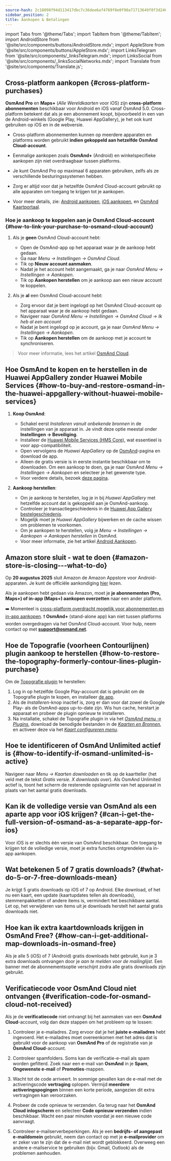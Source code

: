 ```yaml
---
source-hash: 2c18098f94d113417dbc7c36dee6af4769f8e0f98a71713649f8f3d246f92e77
sidebar_position: 2
title: Aankopen & Betalingen
---
```

import Tabs from '@theme/Tabs';
import TabItem from '@theme/TabItem';
import AndroidStore from '@site/src/components/buttons/AndroidStore.mdx';
import AppleStore from '@site/src/components/buttons/AppleStore.mdx';
import LinksTelegram from '@site/src/components/_linksTelegram.mdx';
import LinksSocial from '@site/src/components/_linksSocialNetworks.mdx';
import Translate from '@site/src/components/Translate.js';



## Cross-platform aankopen {#cross-platform-purchases}

**OsmAnd Pro** en **Maps+** (*Alle Wereldkaarten* voor iOS) zijn **cross-platform abonnementen** beschikbaar voor Android en iOS vanaf OsmAnd 5.0. Cross-platform betekent dat als je een abonnement koopt, bijvoorbeeld in een van de Android-winkels (Google Play, Huawei AppGallery), je het ook kunt gebruiken op iOS en in de webversie.

- Cross-platform abonnementen kunnen op meerdere apparaten en platforms worden gebruikt **indien gekoppeld aan hetzelfde OsmAnd Cloud-account**.

- Eenmalige aankopen zoals **OsmAnd+** (Android) en winkelspecifieke aankopen zijn niet overdraagbaar tussen platforms.

- Je kunt OsmAnd Pro op maximaal 6 apparaten gebruiken, zelfs als ze verschillende besturingssystemen hebben.

- Zorg er altijd voor dat je hetzelfde OsmAnd Cloud-account gebruikt op alle apparaten om toegang te krijgen tot je aankopen.

- Voor meer details, zie: [Android aankopen](../purchases/android.md), [iOS aankopen](../purchases/ios.md), en [OsmAnd Kaartportaal](https://www.osmand.net/map).


### Hoe je aankoop te koppelen aan je OsmAnd Cloud-account {#how-to-link-your-purchase-to-osmand-cloud-account}

1. Als je **geen** OsmAnd Cloud-account hebt:

    - Open de OsmAnd-app op het apparaat waar je de aankoop hebt gedaan.
    - Ga naar *Menu → Instellingen → OsmAnd Cloud*.
    - Tik op **Nieuw account aanmaken**.
    - Nadat je het account hebt aangemaakt, ga je naar *OsmAnd Menu → Instellingen → Aankopen*.
    - Tik op **Aankopen herstellen** om je aankoop aan een nieuw account te koppelen.

2. Als je **al** een OsmAnd Cloud-account hebt:

    - Zorg ervoor dat je bent ingelogd op het OsmAnd Cloud-account op het apparaat waar je de aankoop hebt gedaan.
    - Navigeer naar *OsmAnd Menu → Instellingen → OsmAnd Cloud → Ik heb al een account*
    - Nadat je bent ingelogd op je account, ga je naar *OsmAnd Menu → Instellingen → Aankopen*.
    - Tik op **Aankopen herstellen** om de aankoop met je account te synchroniseren.


> Voor meer informatie, lees het artikel [OsmAnd Cloud](../personal/osmand-cloud.md#cross-platform).


## Hoe OsmAnd te kopen en te herstellen in de Huawei AppGallery zonder Huawei Mobile Services {#how-to-buy-and-restore-osmand-in-the-huawei-appgallery-without-huawei-mobile-services}

1. **Koop OsmAnd**:
   - Schakel eerst *Installeren vanuit onbekende bronnen* in de instellingen van je apparaat in. Je vindt deze optie meestal onder **Instellingen → Beveiliging**.
   - Installeer de [Huawei Mobile Services (HMS Core)](https://consumer.huawei.com/za/community/details/Download-the-latest-Huawei-HMS-Core-APK-5-3-0-312/topicId-142217/), wat essentieel is voor app-compatibiliteit.
   - Open vervolgens de *Huawei AppGallery* op de [OsmAnd](https://appgallery.huawei.com/#/app/C101486545)-pagina en download de app.
   - Alleen de gratis versie is in eerste instantie beschikbaar om te downloaden. Om een aankoop te doen, ga je naar OsmAnd *Menu → Instellingen → Aankopen* en selecteer je het gewenste type.
   - Voor verdere details, bezoek [deze pagina](https://osmand.net/docs/user/purchases/android#install-application).

2. **Aankoop herstellen**:
   - Om je aankoop te herstellen, log je in bij *Huawei AppGallery* met hetzelfde account dat is gekoppeld aan je OsmAnd-aankoop.
   - Controleer je transactiegeschiedenis in de [Huawei App Gallery bestelgeschiedenis](https://consumer.huawei.com/en/support/content/en-us00694318/).
   - Mogelijk moet je *Huawei AppGallery* bijwerken en de cache wissen om problemen te voorkomen.
   - Om je aankopen te herstellen, volg je *Menu → Instellingen → Aankopen → Aankopen herstellen* in OsmAnd.
   - Voor meer informatie, zie het artikel [Android Aankopen](https://osmand.net/docs/user/purchases/android#restore-subscription--in-app).

<!--
- Instructies voor het instellen van Huawei Mobile Services.
- Hoe OsmAnd te kopen zonder HMS Core.
- Aankopen herstellen in de Huawei AppGallery.
-->

## Amazon store sluit - wat te doen {#amazon-store-is-closing---what-to-do}

Op **20 augustus 2025** sluit Amazon de Amazon Appstore voor Android-apparaten. Je kunt de officiële aankondiging [hier](https://developer.amazon.com/apps-and-games/blogs/2025/02/upcoming-changes-to-amazon-appstore-for-android-devices-and-coins-program) lezen.

Als je aankopen hebt gedaan via Amazon, moet je **je abonnementen (Pro, Maps+) of in-app (Maps+) aankopen overzetten** naar een ander platform.

➡️ Momenteel is [cross-platform overdracht mogelijk voor abonnementen en in-app aankopen](../purchases/cross.md).
❗ **OsmAnd+** (stand-alone app) kan niet tussen platforms worden overgedragen via het OsmAnd Cloud-account. Voor hulp, neem contact op met **support@osmand.net**.

## Hoe de Topografie (voorheen Contourlijnen) plugin aankoop te herstellen {#how-to-restore-the-topography-formerly-contour-lines-plugin-purchase}

Om de [Topografie plugin](https://play.google.com/store/apps/details?id=net.osmand.srtmPlugin.paid) te herstellen:

1. Log in op hetzelfde Google Play-account dat is gebruikt om de Topografie plugin te kopen, en installeer [de app](https://play.google.com/store/apps/details?id=net.osmand.srtmPlugin.paid).
2. Als de *Installeren*-knop inactief is, zorg er dan voor dat zowel de Google Play- als de OsmAnd-apps up-to-date zijn. Wis hun cache, herstart je apparaat en probeer de plugin opnieuw te installeren.
3. Na installatie, schakel de Topografie plugin in via het *[OsmAnd menu → Plugins](../plugins/topography.md)*, download de benodigde bestanden in de *[Kaarten en Bronnen](../start-with/download-maps.md#maps-and-resources)*, en activeer deze via het *[Kaart configureren menu](../map/configure-map-menu.md)*.


## Hoe te identificeren of OsmAnd Unlimited actief is {#how-to-identify-if-osmand-unlimited-is-active}

Navigeer naar *Menu → Kaarten downloaden* en tik op de kaartteller (het veld met de tekst *Gratis versie. X downloads over*). Als OsmAnd Unlimited actief is, toont het scherm de resterende opslagruimte van het apparaat in plaats van het aantal gratis downloads.


## Kan ik de volledige versie van OsmAnd als een aparte app voor iOS krijgen? {#can-i-get-the-full-version-of-osmand-as-a-separate-app-for-ios}

Voor iOS is er slechts één versie van OsmAnd beschikbaar. Om toegang te krijgen tot de volledige versie, moet je extra functies ontgrendelen via in-app aankopen.


## Wat betekenen 5 of 7 gratis downloads? {#what-do-5-or-7-free-downloads-mean}

Je krijgt 5 gratis downloads op iOS of 7 op Android. Elke download, of het nu een kaart, een update (kaartupdates tellen als downloads), stemmenpakketten of andere items is, vermindert het beschikbare aantal. Let op, het verwijderen van items uit je downloads herstelt het aantal gratis downloads niet.


## Hoe kan ik extra kaartdownloads krijgen in OsmAnd Free? {#how-can-i-get-additional-map-downloads-in-osmand-free}

Als je alle 5 (iOS) of 7 (Android) gratis downloads hebt gebruikt, kun je 3 extra downloads ontvangen door je *aan te melden voor de mailinglijst*. Een banner met de abonnementsoptie verschijnt zodra alle gratis downloads zijn gebruikt.


## Verificatiecode voor OsmAnd Cloud niet ontvangen {#verification-code-for-osmand-cloud-not-received}

Als je de **verificatiecode** niet ontvangt bij het aanmaken van een **OsmAnd Cloud**-account, volg dan deze stappen om het probleem op te lossen:

1. Controleer je e-mailadres.
    Zorg ervoor dat je het **juiste e-mailadres** hebt ingevoerd. Het e-mailadres moet overeenkomen met het adres dat is gebruikt voor de aankoop van **OsmAnd Pro** of de registratie van je **OsmAnd Cloud**-account.

2. Controleer spamfolders.
    Soms kan de verificatie-e-mail als spam worden gefilterd. Zoek naar een e-mail van **OsmAnd** in je **Spam**, **Ongewenste e-mail** of **Promoties**-mappen.

3. Wacht tot de code arriveert.
    In sommige gevallen kan de e-mail met de activeringscode **vertraging** oplopen. Vermijd **meerdere activeringspogingen** binnen een korte periode, aangezien dit extra vertragingen kan veroorzaken.

4. Probeer de code opnieuw te verzenden.
    Ga terug naar het **OsmAnd Cloud inlogscherm** en selecteer **Code opnieuw verzenden** indien beschikbaar. Wacht een paar minuten voordat je een nieuwe code aanvraagt.

5. Controleer e-mailserverbeperkingen.
    Als je een **bedrijfs- of aangepast e-maildomein** gebruikt, neem dan contact op met je **e-mailprovider** om er zeker van te zijn dat de e-mail niet wordt geblokkeerd. Overweeg een andere e-mailservice te gebruiken (bijv. Gmail, Outlook) als de problemen aanhouden.

<!--
## Aankopen & Betalingen {#purchases--payments}

- Aankoop wordt niet weergegeven
- Aankoop wordt niet hersteld
- Betalingsproblemen
- Terugbetalingsbeleid
- Stap-voor-stap oplossingen voor problemen met aankopen.
- Instructies voor het wissen van de cache van Google Play, Huawei AppGallery.
- Wat te doen als de aankoop niet verschijnt of de transactie mislukt.
- Aankoop wordt niet weergegeven - aanbevelingen voor het controleren van je account en het herstellen van je aankopen.
- Betalingsproblemen - instructies voor het contacteren van Google Play Support in geval van betalingsproblemen.


## FAQ {#faq}

- Kan ik een aankoop overzetten tussen Android en iOS?
- Kan ik een aankoop op meerdere apparaten gebruiken?
- Waarom verschijnt de aankoop niet?
- Waar kan ik betalingsgegevens vinden?
- Kan ik OsmAnd+ overzetten tussen Android en iOS?
- Hoe kan ik aankopen herstellen na het opnieuw installeren van de app?
- Wat is OsmAnd Pro en wat zijn de voordelen?
- Kan ik mijn abonnement activeren zonder Google Play?
- Kan ik mijn aankoop delen met mijn familie?
- Hoe zet ik OsmAnd+ over naar een andere telefoon?
- Waarom verschijnt mijn aankoop niet na opnieuw installeren?
- Waarom kan ik mijn aankoop niet hervatten?
- Hoe weet ik of mijn abonnement actief is?
- Kan ik één aankoop op meerdere apparaten gebruiken?
- Kan ik OsmAnd kopen zonder Google Play?
- Waar kan ik mijn betalingsgegevens vinden?
-->